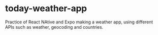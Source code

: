 # today-weather-app
Practice of React NAtive and Expo making a weather app, using different APIs such as weather, geocoding and countries.
